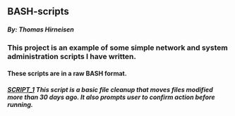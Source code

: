## BASH-scripts
##### By: Thomas Hirneisen

### This project is an example of some simple network and system administration scripts I have written.

#### These scripts are in a raw BASH format. 


##### [SCRIPT_1](https://github.com/Thoimrn/BASH-scripts/blob/b683df71a446b1a9e8c8d56405267c1757afdb33/MvFile30) This script is a basic file cleanup that moves files modified more than 30 days ago. It also prompts user to confirm action before running.
